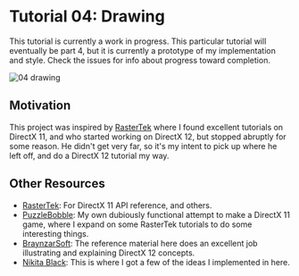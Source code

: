 # Tutorial 04: Drawing
This tutorial is currently a work in progress. This particular tutorial will eventually be part 4, but it is currently a prototype of my implementation and style. Check the issues for info about progress toward completion.

![04 drawing](https://user-images.githubusercontent.com/5340992/47807384-e6b70b80-dd09-11e8-89d8-f569826e07eb.png)

## Motivation
This project was inspired by [RasterTek](http://rastertek.com/tutindex.html) where I found excellent tutorials on DirectX 11, and who started working on DirectX 12, but stopped abruptly for some reason. He didn't get very far, so it's my intent to pick up where he left off, and do a DirectX 12 tutorial my way.

## Other Resources
* [RasterTek](http://rastertek.com/tutindex.html): For DirectX 11 API reference, and others.
* [PuzzleBobble](https://github.com/mld2443/PuzzleBobble): My own dubiously functional attempt to make a DirectX 11 game, where I expand on some RasterTek tutorials to do some interesting things.
* [BraynzarSoft](https://www.braynzarsoft.net/viewtutorial/q16390-04-directx-12-braynzar-soft-tutorials): The reference material here does an excellent job illustrating and explaining DirectX 12 concepts.
* [Nikita Black](https://nikitablack.github.io/2016/07/23/Direct-X-12-by-example.html): This is where I got a few of the ideas I implemented in here.
